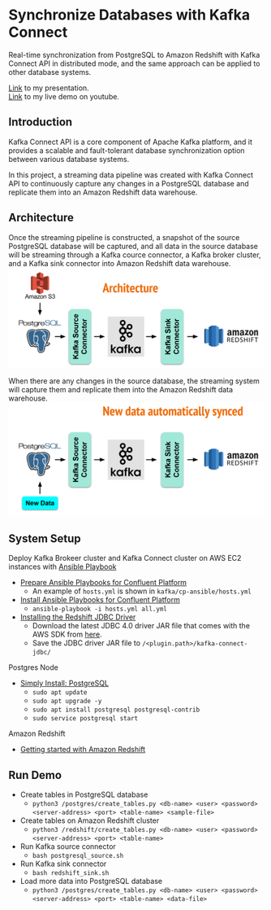 # Synchronize Databases with Kafka Connect

Real-time synchronization from PostgreSQL to Amazon Redshift with Kafka Connect API in distributed mode, and the same approach can be applied to other database systems.

[Link](https://docs.google.com/presentation/d/1hL5E2GRLjzhrK5PiQAm20N_Cro8w7o1EwX2ITdvy_ZU/edit?usp=sharing) to my presentation.\
[Link](https://youtu.be/FVhEfxEdU4c) to my live demo on youtube.

## Introduction
Kafka Connect API is a core component of Apache Kafka platform, and it provides a scalable and fault-tolerant database synchronization option between various database systems.

In this project, a streaming data pipeline was created with Kafka Connect API to continuously capture any changes in a PostgreSQL database and replicate them into an Amazon Redshift data warehouse.

## Architecture

Once the streaming pipeline is constructed, a snapshot of the source PostgreSQL database will be captured, and all data in the source database will be streaming through a Kafka cource connector, a Kafka broker cluster, and a Kafka sink connector into Amazon Redshift data warehouse. 
<img src="https://github.com/wanlipu/insight-de/blob/master/images/architecture.png" alt="architecture" />

When there are any changes in the source database, the streaming system will capture them and replicate them into the Amazon Redshift data warehouse.
<img src="https://github.com/wanlipu/insight-de/blob/master/images/new_data.png" alt="new_data" />

## System Setup

Deploy Kafka Brokeer cluster and Kafka Connect cluster on AWS EC2 instances with [Ansible Playbook](https://docs.confluent.io/current/installation/cp-ansible/index.html)
- [Prepare Ansible Playbooks for Confluent Platform](https://docs.confluent.io/current/installation/cp-ansible/ansible-inventory.html)
  - An example of `hosts.yml` is shown in `kafka/cp-ansible/hosts.yml`
- [Install Ansible Playbooks for Confluent Platform](https://docs.confluent.io/current/installation/cp-ansible/ansible-install.html)
  - `ansible-playbook -i hosts.yml all.yml`
- [Installing the Redshift JDBC Driver](https://docs.confluent.io/current/connect/kafka-connect-aws-redshift/index.html)
  - Download the latest JDBC 4.0 driver JAR file that comes with the AWS SDK from [here](https://docs.aws.amazon.com/redshift/latest/mgmt/configure-jdbc-connection.html#jdbc-previous-versions).
  - Save the JDBC driver JAR file to `/<plugin.path>/kafka-connect-jdbc/`

Postgres Node
- [Simply Install: PostgreSQL](https://blog.insightdatascience.com/simply-install-postgresql-58c1e4ebf252)
  - `sudo apt update`
  - `sudo apt upgrade -y`
  - `sudo apt install postgresql postgresql-contrib`
  - `sudo service postgresql start`

Amazon Redshift
- [Getting started with Amazon Redshift](https://docs.aws.amazon.com/redshift/latest/gsg/getting-started.html)

## Run Demo
- Create tables in PostgreSQL database
  - `python3 /postgres/create_tables.py <db-name> <user> <password> <server-address> <port> <table-name> <sample-file>`
- Create tables on Amazon Redshift cluster
  - `python3 /redshift/create_tables.py <db-name> <user> <password> <server-address> <port> <table-name>`
- Run Kafka source connector
  - `bash postgresql_source.sh`
- Run Kafka sink connector
  - `bash redshift_sink.sh`
- Load more data into PostgreSQL database
  - `python3 /postgres/create_tables.py <db-name> <user> <password> <server-address> <port> <table-name> <data-file>`
 
 
